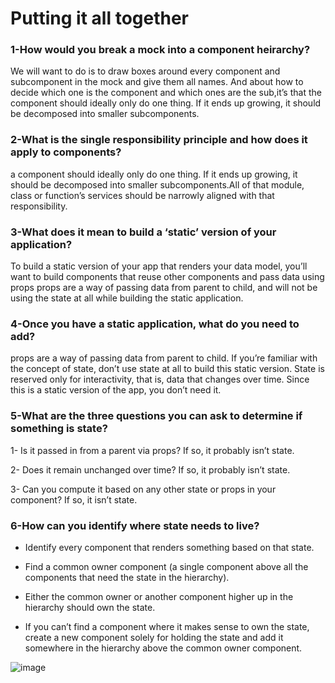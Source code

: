 # Putting it all together

### 1-How would you break a mock into a component heirarchy?
 We will want to do is to draw boxes around every component and subcomponent in the mock and give them all names. And about how to decide which one is the component and which ones are the sub,it’s that the component should ideally only do one thing. If it ends up growing, it should be decomposed into smaller subcomponents.

### 2-What is the single responsibility principle and how does it apply to components?

a component should ideally only do one thing. If it ends up growing, it should be decomposed into smaller subcomponents.All of that module, class or function’s services should be narrowly aligned with that responsibility.

### 3-What does it mean to build a ‘static’ version of your application?

To build a static version of your app that renders your data model, you’ll want to build components that reuse other components and pass data using props props are a way of passing data from parent to child, and will not be using the state at all while building the static application.

### 4-Once you have a static application, what do you need to add?

props are a way of passing data from parent to child. If you’re familiar with the concept of state, don’t use state at all to build this static version. State is reserved only for interactivity, that is, data that changes over time. Since this is a static version of the app, you don’t need it.

### 5-What are the three questions you can ask to determine if something is state?

1- Is it passed in from a parent via props? If so, it probably isn’t state.

2- Does it remain unchanged over time? If so, it probably isn’t state.

3- Can you compute it based on any other state or props in your component? If so, it isn’t state.

### 6-How can you identify where state needs to live?

- Identify every component that renders something based on that state.

- Find a common owner component (a single component above all the components that need the state in the hierarchy).

- Either the common owner or another component higher up in the hierarchy should own the state.

- If you can’t find a component where it makes sense to own the state, create a new component solely for holding the state and add it somewhere in the hierarchy above the common owner component.

![image](https://masteringbusinessanalysis.com/wp-content/uploads/2015/09/Putting-it-all-togther-1080x675.jpg)